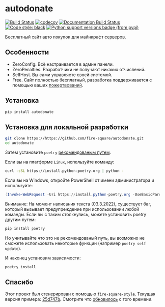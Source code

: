 # autodonate

[![Build Status](https://github.com/fire-square/autodonate/actions/workflows/test.yml/badge.svg?branch=master)](https://github.com/fire-square/autodonate/actions?query=workflow%3Atest)
[![codecov](https://codecov.io/gh/fire-square/autodonate/branch/master/graph/badge.svg)](https://codecov.io/gh/fire-square/autodonate)
[![Documentation Build Status](https://readthedocs.org/projects/autodonate/badge/?version=latest)](https://autodonate.readthedocs.io/)
[![Code style: black](https://img.shields.io/badge/code%20style-black-000000.svg)](https://github.com/psf/black)
[![Python support versions badge (from pypi)](https://img.shields.io/pypi/pyversions/autodonate)](https://www.python.org/downloads/)

Бесплатный сайт авто покупок для майнкрафт серверов.

## Особенности

- ZeroConfig. Всё настраивается в админ панели.
- ZeroPenalties. Разработчики не получают никаких отчислений.
- SelfHost. Вы сами управляете своей системой.
- Free. Сайт полностью бесплатный, разработка поддерживается с помощью ваших [пожертвований](DONATE.md).

## Установка

```bash
pip install autodonate
```

## Установка для локальной разработки

```bash
git clone https://https://github.com/fire-square/autodonate.git
cd autodonate
```

Затем установите `poetry` [рекомендованым путем](https://python-poetry.org/docs/master/#installation).

Если вы на платформе `Linux`, используйте команду:

```bash
curl -sSL https://install.python-poetry.org | python -
```

Если вы на Windows, откройте PowerShell от имени администратора и используйте:

```powershell
(Invoke-WebRequest -Uri https://install.python-poetry.org -UseBasicParsing).Content | python -
```

Внимание: На момент написания текста (03.3.2022), существует баг, который вызывает предупреждение при использовании любой команды. 
Если вы с таким столкнулись, можете установить poetry другим путем:

```bash
pip install poetry
```

Но учитывайте что это не рекомендованый путь, вы возможно не сможете использовать некоторые функции (например `poetry self update`).

И наконец установим зависимости:

```bash
poetry install
```

## Спасибо

Этот проект был сгенерирован с помощью [`fire-square-style`](https://github.com/fire-square/fire-square-style).
Текущая версия примера: [25d747b](https://github.com/fire-square/fire-square-style/tree/25d747b6697fd0afa3cce24e4dc5b066c12d805d).
Смотрите что [обновилось](https://github.com/fire-square/fire-square-style/compare/25d747b6697fd0afa3cce24e4dc5b066c12d805d...master) с того времени.
